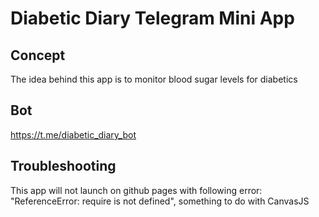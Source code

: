 # Diabetic Diary Telegram Mini App

## Concept
The idea behind this app is to monitor blood sugar levels for diabetics

## Bot
https://t.me/diabetic_diary_bot

## Troubleshooting
This app will not launch on github pages with following error: "ReferenceError: require is not defined", something to do with CanvasJS
